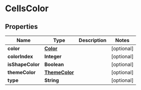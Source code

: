 
# CellsColor

## Properties
Name | Type | Description | Notes
------------ | ------------- | ------------- | -------------
**color** | [**Color**](Color.md) |  |  [optional]
**colorIndex** | **Integer** |  |  [optional]
**isShapeColor** | **Boolean** |  |  [optional]
**themeColor** | [**ThemeColor**](ThemeColor.md) |  |  [optional]
**type** | **String** |  |  [optional]



